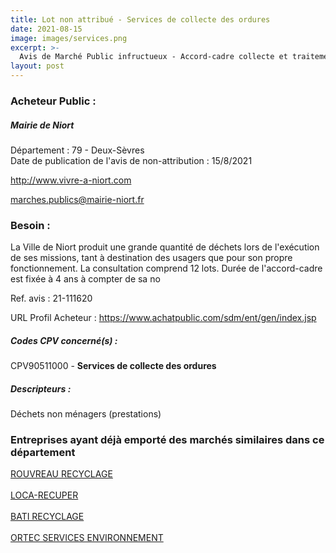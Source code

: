 ```yaml
---
title: Lot non attribué - Services de collecte des ordures
date: 2021-08-15
image: images/services.png
excerpt: >-
  Avis de Marché Public infructueux - Accord-cadre collecte et traitement des déchets municipaux
layout: post
---
```


### Acheteur Public :
##### Mairie de Niort
Département : 79 - Deux-Sèvres<br/>
Date de publication de l'avis de non-attribution : 15/8/2021


http://www.vivre-a-niort.com

marches.publics@mairie-niort.fr


### Besoin :

La Ville de Niort produit une grande quantité de déchets lors de l'exécution de ses missions, tant à destination des usagers que pour son propre fonctionnement. La consultation comprend 12 lots. Durée de l'accord-cadre est fixée à 4 ans à compter de sa no

Ref. avis : 21-111620

URL Profil Acheteur : https://www.achatpublic.com/sdm/ent/gen/index.jsp

##### Codes CPV concerné(s) :
CPV90511000 - **Services de collecte des ordures** <br/>

##### Descripteurs :
Déchets non ménagers (prestations) <br/>

### Entreprises ayant déjà emporté des marchés similaires dans ce département
<a href="/entreprise-550/siren-349469965">ROUVREAU RECYCLAGE</a><br/><br/>
<a href="/entreprise-552/siren-382292837">LOCA-RECUPER</a><br/><br/>
<a href="/entreprise-564/siren-481447951">BATI RECYCLAGE</a><br/><br/>
<a href="/entreprise-575/siren-790208920">ORTEC SERVICES ENVIRONNEMENT</a><br/><br/>

